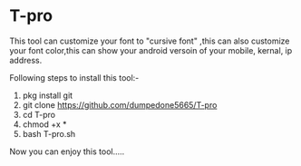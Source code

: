 # T-pro
This tool can customize your font to "cursive font" ,this can also customize your font color,this can show your android versoin of your mobile, kernal, ip address.

Following steps to install this tool:-

1. pkg install git 
2. git clone https://github.com/dumpedone5665/T-pro
3. cd T-pro
4. chmod +x *
5. bash T-pro.sh



Now you can enjoy this tool.....
